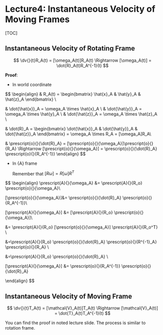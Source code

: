 # Lecture4: Instantaneous Velocity of Moving Frames

[TOC]

## Instantaneous Velocity of Rotating Frame

$$
\dv{}{t}R_A(t) = [\omega_A(t)]R_A(t) \Rightarrow
[\omega_A(t)] = \dot{R}_A(t)R_A^{-1}(t)
$$

**Proof**:

- In world coordinate

$$
\begin{align}
& R_A(t) = 
\begin{bmatrix}
\hat{x}_A & \hat{y}_A & \hat{z}_A
\end{bmatrix} \\

& \dot{\hat{x}}_A = \omega_A \times \hat{x}_A \\
& \dot{\hat{y}}_A = \omega_A \times \hat{y}_A \\
& \dot{\hat{z}}_A = \omega_A \times \hat{z}_A \\

& \dot{R}_A = 
\begin{bmatrix}
\dot{\hat{x}}_A & \dot{\hat{y}}_A & \dot{\hat{z}}_A
\end{bmatrix} =
\omega_A \times R_A = [\omega_A]R_A\\

& \prescript{o}{}{\dot{R}_A} = 
[\prescript{o}{}{\omega_A}]\prescript{o}{}{R_A}
\Rightarrow [\prescript{o}{}{\omega_A}] = 
\prescript{o}{}{\dot{R}_A} \prescript{o}{}{R_A^{-1}}
\end{align}
$$



- In {A} frame

  Remember that $[R\omega] = R[\omega]R^T$

$$
\begin{align}
\prescript{A}{}{\omega_A} &= 
\prescript{A}{}{R_o} \prescript{o}{}{\omega_A}\\

[\prescript{o}{}{\omega_A}]&= 
\prescript{o}{}{\dot{R}_A} \prescript{o}{}{R_A^{-1}}\\

[\prescript{A}{}{\omega_A}] &=
[\prescript{A}{}{R_o} \prescript{o}{}{\omega_A}]\\ 

&= \prescript{A}{}{R_o}
[\prescript{o}{}{\omega_A}]
\prescript{A}{}{R_o^T} \\

&=\prescript{A}{}{R_o}
\prescript{o}{}{\dot{R}_A} 
\prescript{o}{}{R^{-1}_A}
\prescript{o}{}{R_A} \\

&=\prescript{A}{}{R_o}
\prescript{o}{}{\dot{R}_A} \\

[\prescript{A}{}{\omega_A}] &=
\prescript{o}{}{R_A^{-1}}
\prescript{o}{}{\dot{R}_A}

\end{align}
$$

  

## Instantaneous Velocity of Moving Frame

$$
\dv{}{t}T_A(t) = [\mathcal{V}_A(t)]T_A(t) \Rightarrow
[\mathcal{V}_A(t)] = \dot{T}_A(t)T_A^{-1}(t)
$$

You can find the proof in noted lecture slide. The process is similar to rotation frame.
